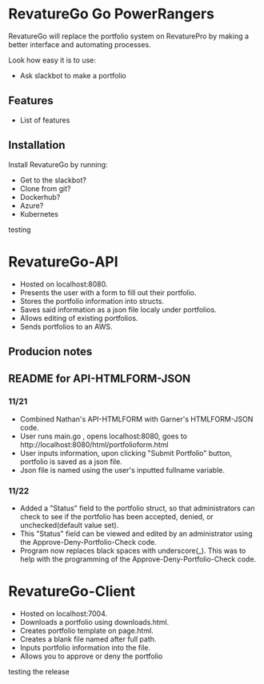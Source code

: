 RevatureGo Go PowerRangers
========

RevatureGo will replace the portfolio system on RevaturePro by making a better interface and automating processes.


Look how easy it is to use:

- Ask slackbot to make a portfolio


Features
--------

- List of features


Installation
------------

Install RevatureGo by running:

- Get to the slackbot?
- Clone from git?
- Dockerhub?
- Azure?
- Kubernetes

testing 

RevatureGo-API
========

- Hosted on localhost:8080.
- Presents the user with a form to fill out their portfolio.
- Stores the portfolio information into structs.
- Saves said information as a json file localy under portfolios.
- Allows editing of existing portfolios.
- Sends portfolios to an AWS.


Producion notes
--------

## README for API-HTMLFORM-JSON
### 11/21
- Combined Nathan's API-HTMLFORM with Garner's HTMLFORM-JSON code. 
- User runs main.go , opens localhost:8080, goes to http://localhost:8080/html/portfolioform.html
- User inputs information, upon clicking "Submit Portfolio" button, portfolio is saved as a json file.
- Json file is named using the user's inputted fullname variable.

### 11/22
- Added a "Status" field to the portfolio struct, so that administrators can check to see if the portfolio
    has been accepted, denied, or unchecked(default value set).
- This "Status" field can be viewed and edited by an administrator using the Approve-Deny-Portfolio-Check code. 
- Program now replaces black spaces with underscore(_). This was to help with the programming of the Approve-Deny-Portfolio-Check code. 

RevatureGo-Client
========

- Hosted on localhost:7004.
- Downloads a portfolio using downloads.html.
- Creates portfolio template on page.html.
- Creates a blank file named after full path.
- Inputs portfolio information into the file.
- Allows you to approve or deny the portfolio

testing the release
